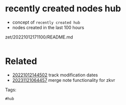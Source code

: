 # recently created nodes hub

- concept of `recently created hub`
- nodes created in the last 100 hours

zet/20221012171100/README.md

```
```

# Related

- [20221012144502](/zet/20221012144502/README.md) track modification dates
- [20231121064457](/zet/20231121064457/README.md) merge note functionality for zkvr

Tags:

    #hub
